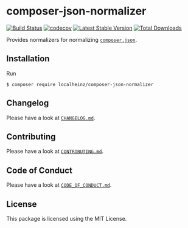 # composer-json-normalizer

[![Build Status](https://travis-ci.com/localheinz/composer-json-normalizer.svg?branch=master)](https://travis-ci.com/localheinz/composer-json-normalizer)
[![codecov](https://codecov.io/gh/localheinz/composer-json-normalizer/branch/master/graph/badge.svg)](https://codecov.io/gh/localheinz/composer-json-normalizer)
[![Latest Stable Version](https://poser.pugx.org/localheinz/composer-json-normalizer/v/stable)](https://packagist.org/packages/localheinz/composer-json-normalizer)
[![Total Downloads](https://poser.pugx.org/localheinz/composer-json-normalizer/downloads)](https://packagist.org/packages/localheinz/composer-json-normalizer)

Provides normalizers for normalizing [`composer.json`](https://getcomposer.org/doc/04-schema.md).

## Installation

Run

```
$ composer require localheinz/composer-json-normalizer
```

## Changelog

Please have a look at [`CHANGELOG.md`](CHANGELOG.md).

## Contributing

Please have a look at [`CONTRIBUTING.md`](.github/CONTRIBUTING.md).

## Code of Conduct

Please have a look at [`CODE_OF_CONDUCT.md`](.github/CODE_OF_CONDUCT.md).

## License

This package is licensed using the MIT License.
